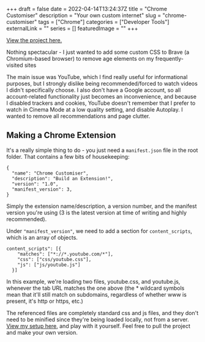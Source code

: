 +++
draft = false
date = 2022-04-14T13:24:37Z
title = "Chrome Customiser"
description = "Your own custom internet"
slug = "chrome-customiser"
tags = ["Chrome"]
categories = ["Developer Tools"]
externalLink = ""
series = []
featuredImage = ""
+++

[View the project here.](https://github.com/well-made-uk/chrome-customiser)

Nothing spectacular - I just wanted to add some custom CSS to Brave (a Chromium-based browser) to remove age elements on my frequently-visited sites

The main issue was YouTube, which I find really useful for informational purposes, but I strongly dislike being recommended/forced to watch videos I didn't specifically choose. I also don't have a Google account, so all account-related functionality just becomes an inconvenience, and because I disabled trackers and cookies, YouTube doesn't remember that I prefer to watch in Cinema Mode at a low quality setting, and disable Autoplay. I wanted to remove all recommendations and page clutter.

## Making a Chrome Extension
It's a really simple thing to do - you just need a ``manifest.json`` file in the root folder. That contains a few bits of housekeeping:

```
{
  "name": "Chrome Customiser",
  "description": "Build an Extension!",
  "version": "1.0",
  "manifest_version": 3,
}
```

Simply the extension name/description, a version number, and the manifest version you're using (3 is the latest version at time of writing and highly recommended).

Under ``"manifest_version"``, we need to add a section for ``content_scripts``, which is an array of objects.

```
content_scripts": [{
    "matches": ["*://*.youtube.com/*"],
    "css": ["css/youtube.css"],
    "js": ["js/youtube.js"]
  }]
```

In this example, we're loading two files, youtube.css, and youtube.js, whenever the tab URL matches the one above (the * wildcard symbols mean that it'll still match on subdomains, regardless of whether www is present, it's http or https, etc.)

The referenced files are completely standard css and js files, and they don't need to be minified since they're being loaded locally, not from a server. [View my setup here](https://github.com/well-made-uk/chrome-customiser), and play with it yourself. Feel free to pull the project and make your own version.
